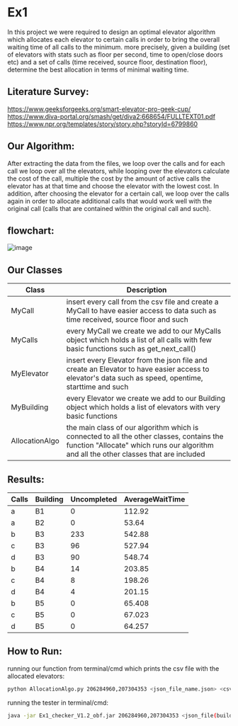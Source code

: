 # Ex1

In this project we were required to design an optimal elevator algorithm which allocates each elevator to certain calls in order to bring the overall waiting time of all calls to the minimum. more precisely, given a building (set of elevators with stats such as floor per second, time to open/close doors etc) and a set of calls (time received, source floor, destination floor), determine the best allocation in terms of minimal waiting time.

## Literature Survey:
https://www.geeksforgeeks.org/smart-elevator-pro-geek-cup/
https://www.diva-portal.org/smash/get/diva2:668654/FULLTEXT01.pdf
https://www.npr.org/templates/story/story.php?storyId=6799860

## Our Algorithm:

After extracting the data from the files, we loop over the calls and for each call we loop over all the elevators, while looping over the elevators calculate the cost of the call, multiple the cost by the amount of active calls the elevator has at that time and choose the elevator with the lowest cost. In addition, after choosing the elevator for a certain call, we loop over the calls again in order to allocate additional calls that would work well with the original call (calls that are contained within the original call and such).

## flowchart:
![image](https://user-images.githubusercontent.com/92747945/142666483-0a5d7156-01cf-470e-aa58-37be3fd63ac2.png)



## Our Classes

| Class | Description |
| ------ | ------ |
| MyCall | insert every call from the csv file and create a MyCall to have easier access to data such as time received, source floor and such |
| MyCalls | every MyCall we create we add to our MyCalls object which holds a list of all calls with few basic functions such as get_next_call() |
| MyElevator | insert every Elevator from the json file and create an Elevator to have easier access to elevator's data such as speed, opentime, starttime and such |
| MyBuilding | every Elevator we create we add to our Building object which holds a list of elevators with very basic functions |
| AllocationAlgo | the main class of our algorithm which is connected to all the other classes, contains the function "Allocate" which runs our algorithm and all the other classes that are included |

## Results:


| Calls | Building | Uncompleted | AverageWaitTime |
| ------ | ------ | ------------ | ------------- |
| a | B1 | 0 | 112.92 |
| a | B2 | 0 | 53.64 |
| b | B3 | 233 | 542.88 |
| c | B3 | 96 | 527.94 |
| d | B3 | 90 | 548.74 |
| b | B4 | 14 | 203.85 |
| c | B4 | 8 | 198.26 |
| d | B4 | 4 | 201.15 |
| b | B5 | 0 | 65.408 |
| c | B5 | 0 | 67.023 |
| d | B5 | 0 | 64.257 |



## How to Run:
running our function from terminal/cmd which prints the csv file with the allocated elevators:

```sh
python AllocationAlgo.py 206284960,207304353 <json_file_name.json> <csv_file(calls).csv> <output_file_name.csv>
```
running the tester in terminal/cmd:

```sh
java -jar Ex1_checker_V1.2_obf.jar 206284960,207304353 <json_file(building).csv> <output_file_name(allocated calls).csv> <log_file_name.log>
```


